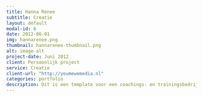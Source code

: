 ```yaml
---
title: Hanna Renee
subtitle: Creatie
layout: default
modal-id: 6
date: 2012-06-01
img: hannarenee.png
thumbnail: hannarenee-thumbnail.png
alt: image-alt
project-date: Juni 2012
client: Persoonlijk project
service: Creatie
client-url: "http://youmewemedia.nl"
categories: portfolio
description: Dit is een template voor een coachings- en trainingsbedrijf met een intercultureel karakter.
---
```

